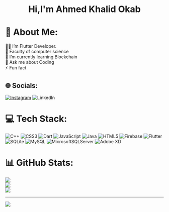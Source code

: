 <p> <H1  align="center">Hi,I'm Ahmed Khalid Okab </H1>  </p>
 
# 💫 About Me:
👨‍💻 I’m Flutter Developer.<br>🔭 Faculty of computer science<br>🌱 I’m currently learning Blockchain<br>💬 Ask me about Coding<br>⚡ Fun fact


## 🌐 Socials:
[![Instagram](https://img.shields.io/badge/Instagram-%23E4405F.svg?logo=Instagram&logoColor=white)](https://www.instagram.com/a7med_khaled_22/) ![![LinkedIn](https://img.shields.io/badge/LinkedIn-%230077B5.svg?logo=linkedin&logoColor=white)](https://www.linkedin.com/in/ahmed-khalid-okab-5774b7221/)

# 💻 Tech Stack:
![C++](https://img.shields.io/badge/c++-%2300599C.svg?style=for-the-badge&logo=c%2B%2B&logoColor=white) ![CSS3](https://img.shields.io/badge/css3-%231572B6.svg?style=for-the-badge&logo=css3&logoColor=white) ![Dart](https://img.shields.io/badge/dart-%230175C2.svg?style=for-the-badge&logo=dart&logoColor=white) ![JavaScript](https://img.shields.io/badge/javascript-%23323330.svg?style=for-the-badge&logo=javascript&logoColor=%23F7DF1E) ![Java](https://img.shields.io/badge/java-%23ED8B00.svg?style=for-the-badge&logo=java&logoColor=white) ![HTML5](https://img.shields.io/badge/html5-%23E34F26.svg?style=for-the-badge&logo=html5&logoColor=white) ![Firebase](https://img.shields.io/badge/firebase-%23039BE5.svg?style=for-the-badge&logo=firebase) ![Flutter](https://img.shields.io/badge/Flutter-%2302569B.svg?style=for-the-badge&logo=Flutter&logoColor=white) ![SQLite](https://img.shields.io/badge/sqlite-%2307405e.svg?style=for-the-badge&logo=sqlite&logoColor=white) ![MySQL](https://img.shields.io/badge/mysql-%2300f.svg?style=for-the-badge&logo=mysql&logoColor=white) ![MicrosoftSQLServer](https://img.shields.io/badge/Microsoft%20SQL%20Sever-CC2927?style=for-the-badge&logo=microsoft%20sql%20server&logoColor=white) ![Adobe XD](https://img.shields.io/badge/Adobe%20XD-470137?style=for-the-badge&logo=Adobe%20XD&logoColor=#FF61F6)
# 📊 GitHub Stats:
![](https://github-readme-stats.vercel.app/api?username=AhmedKhalidOkab&theme=monokai&hide_border=false&include_all_commits=false&count_private=false)<br/>
![](https://github-readme-streak-stats.herokuapp.com/?user=AhmedKhalidOkab&theme=monokai&hide_border=false)<br/>
![](https://github-readme-stats.vercel.app/api/top-langs/?username=AhmedKhalidOkab&theme=monokai&hide_border=false&include_all_commits=false&count_private=false&layout=compact)

---
[![](https://visitcount.itsvg.in/api?id=AhmedKhalidOkab&icon=0&color=0)](https://visitcount.itsvg.in)





